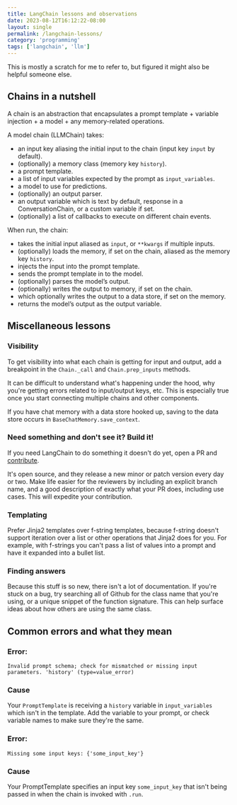 ```yaml
---
title: LangChain lessons and observations
date: 2023-08-12T16:12:22-08:00
layout: single
permalink: /langchain-lessons/
category: 'programming'
tags: ['langchain', 'llm']
---
```


This is mostly a scratch for me to refer to, but figured it might also be helpful someone else.

## Chains in a nutshell

A chain is an abstraction that encapsulates a prompt template + variable injection + a model + any memory-related operations.

A model chain (LLMChain) takes:
  * an input key aliasing the initial input to the chain (input key `input` by default).
  * (optionally) a memory class (memory key `history`).
  * a prompt template.
  * a list of input variables expected by the prompt as `input_variables`.
  * a model to use for predictions.
  * (optionally) an output parser.
  * an output variable which is text by default, response in a ConversationChain, or a custom variable if set.
  * (optionally) a list of callbacks to execute on different chain events.

When run, the chain:
 * takes the initial input aliased as `input`, or `**kwargs` if multiple inputs.
 * (optionally) loads the memory, if set on the chain, aliased as the memory key `history`.
 * injects the input into the prompt template.
 * sends the prompt template in to the model.
 * (optionally) parses the model’s output.
 * (optionally) writes the output to memory, if set on the chain.
 * which optionally writes the output to a data store, if set on the memory.
 * returns the model’s output as the output variable.

## Miscellaneous lessons

### Visibility

To get visibility into what each chain is getting for input and output, add a breakpoint in the `Chain._call` and `Chain.prep_inputs` methods. 

It can be difficult to understand what's happening under the hood, why you're getting errors related to input/output keys, etc. This is especially true once you start connecting multiple chains and other components. 

If you have chat memory with a data store hooked up, saving to the data store occurs in `BaseChatMemory.save_context`.

### Need something and don't see it? Build it!

If you need LangChain to do something it doesn't do yet, open a PR and [contribute](https://github.com/langchain-ai/langchain/blob/master/.github/CONTRIBUTING.md).

It's open source, and they release a new minor or patch version every day or two. Make life easier for the reviewers by including an explicit branch name, and a good description of exactly what your PR does, including use cases. This will expedite your contribution.

### Templating

Prefer Jinja2 templates over f-string templates, because f-string doesn't support iteration over a list or other operations that Jinja2 does for you. For example, with f-strings you can't pass a list of values into a prompt and have it expanded into a bullet list.

### Finding answers

Because this stuff is so new, there isn't a lot of documentation. If you're stuck on a bug, try searching all of Github for the class name that you're using, or a unique snippet of the function signature. This can help surface ideas about how others are using the same class.


## Common errors and what they mean

### Error:

`Invalid prompt schema; check for mismatched or missing input parameters. 'history' (type=value_error)`

### Cause

Your `PromptTemplate` is receiving a `history` variable in `input_variables` which isn't in the template. Add the variable to your prompt, or check variable names to make sure they're the same.


### Error:

`Missing some input keys: {'some_input_key'}`

### Cause

Your PromptTemplate specifies an input key `some_input_key` that isn't being passed in when the chain is invoked with `.run`.

